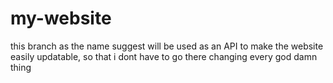 # my-website
this branch as the name suggest will be used as an API to make the website easily updatable, so that i dont have to go there changing every god damn thing
